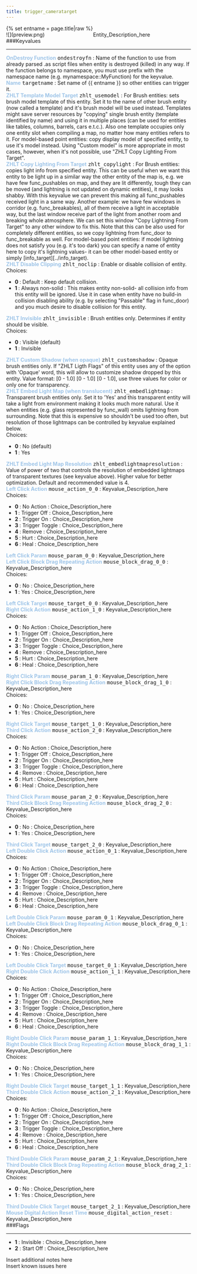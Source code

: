 ```yaml
---
title: trigger_cameratarget
---
```

<div>{% set entname = page.title|raw %}</div>
<div class="container previewimg">
<div class="columns">
<div class="imagepadding column col-auto" markdown="1">![](preview.png)</div>
<div class="column entityentry" markdown="1">Entity_Description_here</div>
</div>
</div>
###Keyvalues
<hr>
<div class="entityentry" markdown="1">
<span style="color:#9fc5e8;"><b>OnDestroy Function</b></span> <kbd  class="tooltip" data-tooltip="string">ondestroyfn</kbd> :
Name of the function to use from already parsed .as script files when entity is destroyed (killed) in any way. If the function belongs to namespace, you must use prefix with the namespace name (e.g. mynamespace::MyFunction) for the keyvalue.
</div>
<div class="entityentry" markdown="1">
<span style="color:#9fc5e8;"><b>Name</b></span> <kbd  class="tooltip" data-tooltip="target_source">targetname</kbd> :
Set name of {{ entname }} so other entities can trigger it.
</div>
<div class="entityentry" markdown="1">
<span style="color:#9fc5e8;"><b>ZHLT Template Model Target</b></span> <kbd  class="tooltip" data-tooltip="string">zhlt_usemodel</kbd> :
For Brush entities: sets brush model template of this entity. Set it to the name of other brush entity (now called a template) and it's brush model will be used instead. Templates might save server resources by "copying" single brush entity (template identified by name) and using it in multiple places (can be used for entities like tables, columns, barrels, cars e.t.c.). Also one template occupies only one entity slot when compiling a map, no matter how many entities refers to it. For model-based point entities: copy display model of specified entity, to use it's model instead. Using "Custom model" is more appropriate in most cases, however, when it's not possible, use "ZHLT Copy Lighting From Target".
</div>
<div class="entityentry" markdown="1">
<span style="color:#9fc5e8;"><b>ZHLT Copy Lighting From Target</b></span> <kbd  class="tooltip" data-tooltip="string">zhlt_copylight</kbd> :
For Brush entities: copies light info from specified entity. This can be useful when we want this entity to be light up in a similar way the other entity of the map is, e.g. we have few func_pushables on map, and they are lit differently, tough they can be moved (and lightning is not updated on dynamic entities), it may looks shabby. With this keyvalue we can prevent this making all func_pushables received light in a same way. Another example: we have few windows in corridor (e.g. func_breakables), all of them receive a light in acceptable way, but the last window receive part of the light from another room and breaking whole atmosphere. We can set this window "Copy Lightning From Target" to any other window to fix this. Note that this can be also used for completely different entities, so we copy lightning from func_door to func_breakable as well.
For model-based point entities: if model lightning does not satisfy you (e.g. it's too dark) you can specify a name of entity here to copy it's lightning values- it can be other model-based entity or simply [info_target][../info_target).
</div>
<div class="entityentry" markdown="1">
<span style="color:#9fc5e8;"><b>ZHLT Disable Clipping</b></span> <kbd  class="tooltip" data-tooltip="choices">zhlt_noclip</kbd> :
Enable or disable collision of entity.
<div class="accordion">
<input type="checkbox" id="accordion-1" name="accordion-checkbox" hidden>
<label class="accordion-header" for="accordion-1">
<i class="icon icon-arrow-right mr-1"></i>
Choices:
</label>
<div class="accordion-body">
<ul>
<li><b>0 </b> : Default : Keep default collision.</li>
<li><b>1 </b> : Always non-solid : This makes entity non-solid- all collision info from this entity will be ignored. Use it in case when entity have no build-in collision disabling ability (e.g. by selecting "Passable" flag in func_door) and you much desire to disable collision for this entity.</li>
</ul>
</div>
</div>
</div>
<div class="entityentry" markdown="1">
<span style="color:#9fc5e8;"><b>ZHLT Invisible</b></span> <kbd  class="tooltip" data-tooltip="choices">zhlt_invisible</kbd> :
Brush entities only. Determines if entity should be visible.
<div class="accordion">
<input type="checkbox" id="accordion-2" name="accordion-checkbox" hidden>
<label class="accordion-header" for="accordion-2">
<i class="icon icon-arrow-right mr-1"></i>
Choices:
</label>
<div class="accordion-body">
<ul>
<li><b>0 </b> : Visible (default)</li>
<li><b>1 </b> : Invisible</li>
</ul>
</div>
</div>
</div>
<div class="entityentry" markdown="1">
<span style="color:#9fc5e8;"><b>ZHLT Custom Shadow (when opaque)</b></span> <kbd  class="tooltip" data-tooltip="string">zhlt_customshadow</kbd> :
Opaque brush entities only. If "ZHLT Ligth Flags" of this entity uses any of the option with 'Opaque' word, this will allow to customize shadow dropped by this entity. Value format: [0 - 1.0] [0 - 1.0] [0 - 1.0], use three values for color or only one for transparency.
</div>
<div class="entityentry" markdown="1">
<span style="color:#9fc5e8;"><b>ZHLT Embed Light Map (when translucent)</b></span> <kbd  class="tooltip" data-tooltip="choices">zhlt_embedlightmap</kbd> :
Transparent brush entities only. Set it to 'Yes' and this transparent entity will take a light from environment making it looks much more natural. Use it when entities (e.g. glass represented by func_wall) omits lightning from surrounding. Note that this is expensive so shouldn't be used too often, but resolution of those lightmaps can be controlled by keyvalue explained below.
<div class="accordion">
<input type="checkbox" id="accordion-3" name="accordion-checkbox" hidden>
<label class="accordion-header" for="accordion-3">
<i class="icon icon-arrow-right mr-1"></i>
Choices:
</label>
<div class="accordion-body">
<ul>
<li><b>0 </b> : No (default)</li>
<li><b>1 </b> : Yes</li>
</ul>
</div>
</div>
</div>
<div class="entityentry" markdown="1">
<span style="color:#9fc5e8;"><b>ZHLT Embed Light Map Resolution</b></span> <kbd  class="tooltip" data-tooltip="integer">zhlt_embedlightmapresolution</kbd> :
Value of power of two that controls the resolution of embedded lightmaps of transparent textures (see keyvalue above). Higher value for better optimization. Default and recommended value is 4.
</div>
<div class="entityentry" markdown="1">
<span style="color:#9fc5e8;"><b>Left Click Action</b></span> <kbd  class="tooltip" data-tooltip="choices">mouse_action_0_0</kbd> :
Keyvalue_Description_here
<div class="accordion">
<input type="checkbox" id="accordion-4" name="accordion-checkbox" hidden>
<label class="accordion-header" for="accordion-4">
<i class="icon icon-arrow-right mr-1"></i>
Choices:
</label>
<div class="accordion-body">
<ul>
<li><b>0 </b> : No Action : Choice_Description_here</li>
<li><b>1 </b> : Trigger Off : Choice_Description_here</li>
<li><b>2 </b> : Trigger On : Choice_Description_here</li>
<li><b>3 </b> : Trigger Toggle : Choice_Description_here</li>
<li><b>4 </b> : Remove : Choice_Description_here</li>
<li><b>5 </b> : Hurt : Choice_Description_here</li>
<li><b>6 </b> : Heal : Choice_Description_here</li>
</ul>
</div>
</div>
</div>
<div class="entityentry" markdown="1">
<span style="color:#9fc5e8;"><b>Left Click Param</b></span> <kbd  class="tooltip" data-tooltip="string">mouse_param_0_0</kbd> :
Keyvalue_Description_here
</div>
<div class="entityentry" markdown="1">
<span style="color:#9fc5e8;"><b>Left Click Block Drag Repeating Action</b></span> <kbd  class="tooltip" data-tooltip="choices">mouse_block_drag_0_0</kbd> :
Keyvalue_Description_here
<div class="accordion">
<input type="checkbox" id="accordion-5" name="accordion-checkbox" hidden>
<label class="accordion-header" for="accordion-5">
<i class="icon icon-arrow-right mr-1"></i>
Choices:
</label>
<div class="accordion-body">
<ul>
<li><b>0 </b> : No : Choice_Description_here</li>
<li><b>1 </b> : Yes : Choice_Description_here</li>
</ul>
</div>
</div>
</div>
<div class="entityentry" markdown="1">
<span style="color:#9fc5e8;"><b>Left Click Target</b></span> <kbd  class="tooltip" data-tooltip="string">mouse_target_0_0</kbd> :
Keyvalue_Description_here
</div>
<div class="entityentry" markdown="1">
<span style="color:#9fc5e8;"><b>Right Click Action</b></span> <kbd  class="tooltip" data-tooltip="choices">mouse_action_1_0</kbd> :
Keyvalue_Description_here
<div class="accordion">
<input type="checkbox" id="accordion-6" name="accordion-checkbox" hidden>
<label class="accordion-header" for="accordion-6">
<i class="icon icon-arrow-right mr-1"></i>
Choices:
</label>
<div class="accordion-body">
<ul>
<li><b>0 </b> : No Action : Choice_Description_here</li>
<li><b>1 </b> : Trigger Off : Choice_Description_here</li>
<li><b>2 </b> : Trigger On : Choice_Description_here</li>
<li><b>3 </b> : Trigger Toggle : Choice_Description_here</li>
<li><b>4 </b> : Remove : Choice_Description_here</li>
<li><b>5 </b> : Hurt : Choice_Description_here</li>
<li><b>6 </b> : Heal : Choice_Description_here</li>
</ul>
</div>
</div>
</div>
<div class="entityentry" markdown="1">
<span style="color:#9fc5e8;"><b>Right Click Param</b></span> <kbd  class="tooltip" data-tooltip="string">mouse_param_1_0</kbd> :
Keyvalue_Description_here
</div>
<div class="entityentry" markdown="1">
<span style="color:#9fc5e8;"><b>Right Click Block Drag Repeating Action</b></span> <kbd  class="tooltip" data-tooltip="choices">mouse_block_drag_1_0</kbd> :
Keyvalue_Description_here
<div class="accordion">
<input type="checkbox" id="accordion-7" name="accordion-checkbox" hidden>
<label class="accordion-header" for="accordion-7">
<i class="icon icon-arrow-right mr-1"></i>
Choices:
</label>
<div class="accordion-body">
<ul>
<li><b>0 </b> : No : Choice_Description_here</li>
<li><b>1 </b> : Yes : Choice_Description_here</li>
</ul>
</div>
</div>
</div>
<div class="entityentry" markdown="1">
<span style="color:#9fc5e8;"><b>Right Click Target</b></span> <kbd  class="tooltip" data-tooltip="string">mouse_target_1_0</kbd> :
Keyvalue_Description_here
</div>
<div class="entityentry" markdown="1">
<span style="color:#9fc5e8;"><b>Third Click Action</b></span> <kbd  class="tooltip" data-tooltip="choices">mouse_action_2_0</kbd> :
Keyvalue_Description_here
<div class="accordion">
<input type="checkbox" id="accordion-8" name="accordion-checkbox" hidden>
<label class="accordion-header" for="accordion-8">
<i class="icon icon-arrow-right mr-1"></i>
Choices:
</label>
<div class="accordion-body">
<ul>
<li><b>0 </b> : No Action : Choice_Description_here</li>
<li><b>1 </b> : Trigger Off : Choice_Description_here</li>
<li><b>2 </b> : Trigger On : Choice_Description_here</li>
<li><b>3 </b> : Trigger Toggle : Choice_Description_here</li>
<li><b>4 </b> : Remove : Choice_Description_here</li>
<li><b>5 </b> : Hurt : Choice_Description_here</li>
<li><b>6 </b> : Heal : Choice_Description_here</li>
</ul>
</div>
</div>
</div>
<div class="entityentry" markdown="1">
<span style="color:#9fc5e8;"><b>Third Click Param</b></span> <kbd  class="tooltip" data-tooltip="string">mouse_param_2_0</kbd> :
Keyvalue_Description_here
</div>
<div class="entityentry" markdown="1">
<span style="color:#9fc5e8;"><b>Third Click Block Drag Repeating Action</b></span> <kbd  class="tooltip" data-tooltip="choices">mouse_block_drag_2_0</kbd> :
Keyvalue_Description_here
<div class="accordion">
<input type="checkbox" id="accordion-9" name="accordion-checkbox" hidden>
<label class="accordion-header" for="accordion-9">
<i class="icon icon-arrow-right mr-1"></i>
Choices:
</label>
<div class="accordion-body">
<ul>
<li><b>0 </b> : No : Choice_Description_here</li>
<li><b>1 </b> : Yes : Choice_Description_here</li>
</ul>
</div>
</div>
</div>
<div class="entityentry" markdown="1">
<span style="color:#9fc5e8;"><b>Third Click Target</b></span> <kbd  class="tooltip" data-tooltip="string">mouse_target_2_0</kbd> :
Keyvalue_Description_here
</div>
<div class="entityentry" markdown="1">
<span style="color:#9fc5e8;"><b>Left Double Click Action</b></span> <kbd  class="tooltip" data-tooltip="choices">mouse_action_0_1</kbd> :
Keyvalue_Description_here
<div class="accordion">
<input type="checkbox" id="accordion-10" name="accordion-checkbox" hidden>
<label class="accordion-header" for="accordion-10">
<i class="icon icon-arrow-right mr-1"></i>
Choices:
</label>
<div class="accordion-body">
<ul>
<li><b>0 </b> : No Action : Choice_Description_here</li>
<li><b>1 </b> : Trigger Off : Choice_Description_here</li>
<li><b>2 </b> : Trigger On : Choice_Description_here</li>
<li><b>3 </b> : Trigger Toggle : Choice_Description_here</li>
<li><b>4 </b> : Remove : Choice_Description_here</li>
<li><b>5 </b> : Hurt : Choice_Description_here</li>
<li><b>6 </b> : Heal : Choice_Description_here</li>
</ul>
</div>
</div>
</div>
<div class="entityentry" markdown="1">
<span style="color:#9fc5e8;"><b>Left Double Click Param</b></span> <kbd  class="tooltip" data-tooltip="string">mouse_param_0_1</kbd> :
Keyvalue_Description_here
</div>
<div class="entityentry" markdown="1">
<span style="color:#9fc5e8;"><b>Left Double Click Block Drag Repeating Action</b></span> <kbd  class="tooltip" data-tooltip="choices">mouse_block_drag_0_1</kbd> :
Keyvalue_Description_here
<div class="accordion">
<input type="checkbox" id="accordion-11" name="accordion-checkbox" hidden>
<label class="accordion-header" for="accordion-11">
<i class="icon icon-arrow-right mr-1"></i>
Choices:
</label>
<div class="accordion-body">
<ul>
<li><b>0 </b> : No : Choice_Description_here</li>
<li><b>1 </b> : Yes : Choice_Description_here</li>
</ul>
</div>
</div>
</div>
<div class="entityentry" markdown="1">
<span style="color:#9fc5e8;"><b>Left Double Click Target</b></span> <kbd  class="tooltip" data-tooltip="string">mouse_target_0_1</kbd> :
Keyvalue_Description_here
</div>
<div class="entityentry" markdown="1">
<span style="color:#9fc5e8;"><b>Right Double Click Action</b></span> <kbd  class="tooltip" data-tooltip="choices">mouse_action_1_1</kbd> :
Keyvalue_Description_here
<div class="accordion">
<input type="checkbox" id="accordion-12" name="accordion-checkbox" hidden>
<label class="accordion-header" for="accordion-12">
<i class="icon icon-arrow-right mr-1"></i>
Choices:
</label>
<div class="accordion-body">
<ul>
<li><b>0 </b> : No Action : Choice_Description_here</li>
<li><b>1 </b> : Trigger Off : Choice_Description_here</li>
<li><b>2 </b> : Trigger On : Choice_Description_here</li>
<li><b>3 </b> : Trigger Toggle : Choice_Description_here</li>
<li><b>4 </b> : Remove : Choice_Description_here</li>
<li><b>5 </b> : Hurt : Choice_Description_here</li>
<li><b>6 </b> : Heal : Choice_Description_here</li>
</ul>
</div>
</div>
</div>
<div class="entityentry" markdown="1">
<span style="color:#9fc5e8;"><b>Right Double Click Param</b></span> <kbd  class="tooltip" data-tooltip="string">mouse_param_1_1</kbd> :
Keyvalue_Description_here
</div>
<div class="entityentry" markdown="1">
<span style="color:#9fc5e8;"><b>Right Double Click Block Drag Repeating Action</b></span> <kbd  class="tooltip" data-tooltip="choices">mouse_block_drag_1_1</kbd> :
Keyvalue_Description_here
<div class="accordion">
<input type="checkbox" id="accordion-13" name="accordion-checkbox" hidden>
<label class="accordion-header" for="accordion-13">
<i class="icon icon-arrow-right mr-1"></i>
Choices:
</label>
<div class="accordion-body">
<ul>
<li><b>0 </b> : No : Choice_Description_here</li>
<li><b>1 </b> : Yes : Choice_Description_here</li>
</ul>
</div>
</div>
</div>
<div class="entityentry" markdown="1">
<span style="color:#9fc5e8;"><b>Right Double Click Target</b></span> <kbd  class="tooltip" data-tooltip="string">mouse_target_1_1</kbd> :
Keyvalue_Description_here
</div>
<div class="entityentry" markdown="1">
<span style="color:#9fc5e8;"><b>Third Double Click Action</b></span> <kbd  class="tooltip" data-tooltip="choices">mouse_action_2_1</kbd> :
Keyvalue_Description_here
<div class="accordion">
<input type="checkbox" id="accordion-14" name="accordion-checkbox" hidden>
<label class="accordion-header" for="accordion-14">
<i class="icon icon-arrow-right mr-1"></i>
Choices:
</label>
<div class="accordion-body">
<ul>
<li><b>0 </b> : No Action : Choice_Description_here</li>
<li><b>1 </b> : Trigger Off : Choice_Description_here</li>
<li><b>2 </b> : Trigger On : Choice_Description_here</li>
<li><b>3 </b> : Trigger Toggle : Choice_Description_here</li>
<li><b>4 </b> : Remove : Choice_Description_here</li>
<li><b>5 </b> : Hurt : Choice_Description_here</li>
<li><b>6 </b> : Heal : Choice_Description_here</li>
</ul>
</div>
</div>
</div>
<div class="entityentry" markdown="1">
<span style="color:#9fc5e8;"><b>Third Double Click Param</b></span> <kbd  class="tooltip" data-tooltip="string">mouse_param_2_1</kbd> :
Keyvalue_Description_here
</div>
<div class="entityentry" markdown="1">
<span style="color:#9fc5e8;"><b>Third Double Click Block Drag Repeating Action</b></span> <kbd  class="tooltip" data-tooltip="choices">mouse_block_drag_2_1</kbd> :
Keyvalue_Description_here
<div class="accordion">
<input type="checkbox" id="accordion-15" name="accordion-checkbox" hidden>
<label class="accordion-header" for="accordion-15">
<i class="icon icon-arrow-right mr-1"></i>
Choices:
</label>
<div class="accordion-body">
<ul>
<li><b>0 </b> : No : Choice_Description_here</li>
<li><b>1 </b> : Yes : Choice_Description_here</li>
</ul>
</div>
</div>
</div>
<div class="entityentry" markdown="1">
<span style="color:#9fc5e8;"><b>Third Double Click Target</b></span> <kbd  class="tooltip" data-tooltip="string">mouse_target_2_1</kbd> :
Keyvalue_Description_here
</div>
<div class="entityentry" markdown="1">
<span style="color:#9fc5e8;"><b>Mouse Digital Action Reset Time</b></span> <kbd  class="tooltip" data-tooltip="string">mouse_digital_action_reset</kbd> :
Keyvalue_Description_here
</div>
###Flags
<hr>
<div class="entityflags">
<ul>
<li class="imagepadding" markdown="1"><b>1</b> : Invisible : Choice_Description_here</li>
<li class="imagepadding" markdown="1"><b>2</b> : Start Off : Choice_Description_here</li>
</ul>
</div>
<div class="notices blue">Insert additional notes here</div>
<div class="notices red">Insert known issues here</div>
